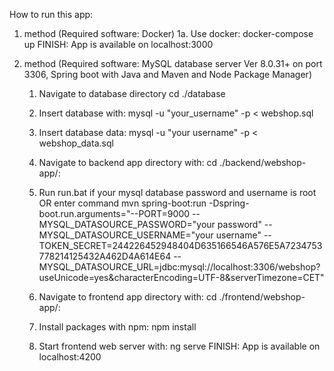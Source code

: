 How to run this app:

1. method (Required software: Docker)
	1a. Use docker: docker-compose up
	FINISH: App is available on localhost:3000

2. method (Required software: MySQL database server Ver 8.0.31+ on port 3306, Spring boot with Java and Maven and Node Package Manager)

	1. Navigate to database directory cd ./database
	2. Insert database with: mysql -u "your_username" -p < webshop.sql
	3. Insert database data: mysql -u "your username" -p < webshop_data.sql
	
	4. Navigate to backend app directory with: cd ./backend/webshop-app/: 
	5. Run run.bat if your mysql database password and username is root OR enter command mvn spring-boot:run -Dspring-boot.run.arguments="--PORT=9000 --MYSQL_DATASOURCE_PASSWORD="your password" --MYSQL_DATASOURCE_USERNAME="your username" --TOKEN_SECRET=244226452948404D635166546A576E5A7234753778214125432A462D4A614E64 --MYSQL_DATASOURCE_URL=jdbc:mysql://localhost:3306/webshop?useUnicode=yes&characterEncoding=UTF-8&serverTimezone=CET"
	
	6. Navigate to frontend app directory with: cd ./frontend/webshop-app/: 
	7. Install packages with npm: npm install
	8. Start frontend web server with: ng serve
	FINISH: App is available on localhost:4200
